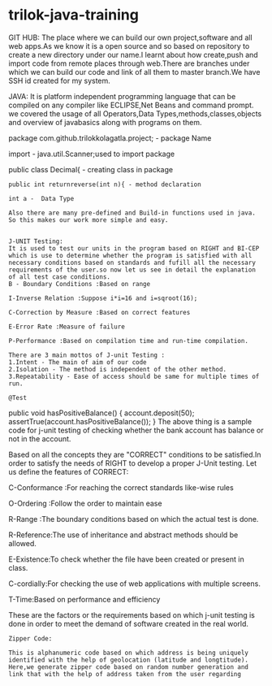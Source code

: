 # trilok-java-training
GIT HUB:
The place where we can build our own project,software and all web apps.As we know it is a open source and so based on repository to create a new directory under our name.I learnt about how create,push and import code from remote places through web.There are branches under which we can build our code and link of all them to master branch.We have SSH id created for my system.

JAVA:
It is platform independent programming language that can be compiled on any compiler like ECLIPSE,Net Beans and command prompt.
we covered the usage of all Operators,Data Types,methods,classes,objects and overview of javabasics along with programs on them.

package com.github.trilokkolagatla.project; - package Name

import - java.util.Scanner;used to import package

public class Decimal{ - creating class in package

	public int returnreverse(int n){ - method declaration
	
	int a -  Data Type
	
	Also there are many pre-defined and Build-in functions used in java.
	So this makes our work more simple and easy.
	
	
	J-UNIT Testing:
	It is used to test our units in the program based on RIGHT and BI-CEP which is use to determine whether the program is satisfied with all necessary conditions based on standards and fufill all the necessary requirements of the user.so now let us see in detail the explanation of all test case conditions.
	B - Boundary Conditions :Based on range
	
	I-Inverse Relation :Suppose i*i=16 and i=sqroot(16);
	
	C-Correction by Measure :Based on correct features
	
	E-Error Rate :Measure of failure
	
	P-Performance :Based on compilation time and run-time compilation.
	
	There are 3 main mottos of J-unit Testing :
	1.Intent - The main of aim of our code
	2.Isolation - The method is independent of the other method.
	3.Repeatability - Ease of access should be same for multiple times of run.
	
	@Test
public void hasPositiveBalance() {
account.deposit(50);
assertTrue(account.hasPositiveBalance());
}
The above thing is a sample code for j-unit testing of checking whether the bank account has balance or not in the account.

Based on all the concepts they are "CORRECT" conditions to be satisfied.In order to satisfy the needs of RIGHT to develop a proper J-Unit testing.
Let us define the features of CORRECT:

C-Conformance :For reaching the correct standards like-wise rules

O-Ordering :Follow the order to maintain ease

R-Range :The boundary conditions based on which the actual test is done.

R-Reference:The use of inheritance and abstract methods should be allowed.

E-Existence:To check whether the file have been created or present in class. 

C-cordially:For checking the use of web applications with multiple screens.

T-Time:Based on performance and efficiency

These are the factors or the requirements based on which j-unit testing is done in order to meet the demand of software created in the real world.


	Zipper Code:
	
	This is alphanumeric code based on which address is being uniquely identified with the help of geolocation (latitude and longtitude).
	Here,we generate zipper code based on random number generation and link that with the help of address taken from the user regarding  
	
	
	
	
